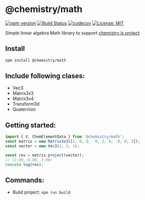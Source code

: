 # @chemistry/math
[![npm version](https://badge.fury.io/js/%40chemistry%2Fmath.svg)](https://badge.fury.io/js/%40chemistry%2Fmath)
[![Build Status](https://travis-ci.com/chemistry/chem-js-lib.svg?branch=master)](https://travis-ci.org/chemistry/chem-js-lib)
[![codecov](https://codecov.io/gh/chemistry/chem-js-lib/branch/master/graph/badge.svg)](https://codecov.io/gh/chemistry/chem-js-lib)
[![License: MIT](https://img.shields.io/badge/License-MIT-yellow.svg)](https://opensource.org/licenses/MIT)

Simple linear algebra Math library to support [chemistry js project](http://vreshch.com/chemistry-js.html)

## Install
```bash
npm install @chemistry/math
```

## Include following clases:
  * Vec3
  * Matrix3x3
  * Matrix3x4
  * Transform3d
  * Quaternion

## Getting started:
```javascript
import { V, ChemElementData } from '@chemistry/math';
const matrix = new Matrix3x3([1, 0, 0,  0, 2, 0,  0, 0, 3]);
const vector = new Vec3(2, 3, 1);

const res = matrix.project(vector);
// (2.00, 6.00, 3.00)
console.log(res);
```

## Commands:
  * Build project: `npm run build`
